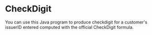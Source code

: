 # CheckDigit
You can use this Java program to produce checkdigit for a customer's issuerID entered computed with the official CheckDigit formula. 

